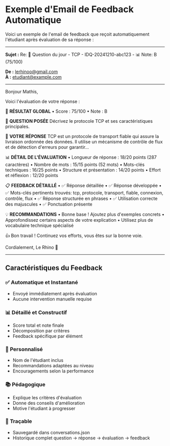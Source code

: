 # Exemple d'Email de Feedback Automatique

Voici un exemple de l'email de feedback que reçoit automatiquement l'étudiant après évaluation de sa réponse :

---

**Sujet :** Re: 🧠 Question du jour - TCP - IDQ-20241210-abc123 - 📊 Note: B (75/100)

**De :** lerhinoo@gmail.com  
**À :** etudiant@example.com

---

Bonjour Mathis,

Voici l'évaluation de votre réponse :

🎯 **RÉSULTAT GLOBAL**
• Score : 75/100
• Note : B

📝 **QUESTION POSÉE**
Décrivez le protocole TCP et ses caractéristiques principales.

📄 **VOTRE RÉPONSE**
TCP est un protocole de transport fiable qui assure la livraison ordonnée des données. Il utilise un mécanisme de contrôle de flux et de détection d'erreurs pour garantir...

📊 **DÉTAIL DE L'ÉVALUATION**
• Longueur de réponse : 18/20 points (287 caractères)
• Nombre de mots : 15/15 points (52 mots)
• Mots-clés techniques : 16/25 points
• Structure et présentation : 14/20 points
• Effort et réflexion : 12/20 points

📋 **FEEDBACK DÉTAILLÉ**
• ✅ Réponse détaillée
• ✅ Réponse développée
• ✅ Mots-clés pertinents trouvés: tcp, protocole, transport, fiable, connexion, contrôle, flux
• ✅ Réponse structurée en phrases
• ✅ Utilisation correcte des majuscules
• ✅ Ponctuation présente

💡 **RECOMMANDATIONS**
• Bonne base ! Ajoutez plus d'exemples concrets
• Approfondissez certains aspects de votre explication
• Utilisez plus de vocabulaire technique spécialisé

👍 Bon travail ! Continuez vos efforts, vous êtes sur la bonne voie.

Cordialement,
Le Rhino 🤖

---

## Caractéristiques du Feedback

### ✅ **Automatique et Instantané**
- Envoyé immédiatement après évaluation
- Aucune intervention manuelle requise

### 📊 **Détaillé et Constructif**
- Score total et note finale
- Décomposition par critères
- Feedback spécifique par élément

### 🎯 **Personnalisé**
- Nom de l'étudiant inclus
- Recommandations adaptées au niveau
- Encouragements selon la performance

### 📚 **Pédagogique**
- Explique les critères d'évaluation
- Donne des conseils d'amélioration
- Motive l'étudiant à progresser

### 🔄 **Traçable**
- Sauvegardé dans conversations.json
- Historique complet question → réponse → évaluation → feedback 